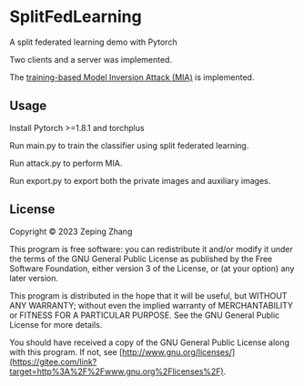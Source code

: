 # SplitFedLearning

A split federated learning demo with Pytorch

Two clients and a server was implemented.

The [training-based Model Inversion Attack (MIA)](https://doi.org/10.1145/3319535.3354261) is implemented.

## Usage

Install Pytorch >=1.8.1 and torchplus

Run main.py to train the classifier using split federated learning.

Run attack.py to perform MIA.

Run export.py to export both the private images and auxiliary images.

## License

Copyright © 2023 Zeping Zhang

This program is free software: you can redistribute it and/or modify it under the terms of the GNU General Public License as published by the Free Software Foundation, either version 3 of the License, or (at your option) any later version.

This program is distributed in the hope that it will be useful, but WITHOUT ANY WARRANTY; without even the implied warranty of MERCHANTABILITY or FITNESS FOR A PARTICULAR PURPOSE. See the GNU General Public License for more details.

You should have received a copy of the GNU General Public License along with this program. If not, see [http://www.gnu.org/licenses/](https://gitee.com/link?target=http%3A%2F%2Fwww.gnu.org%2Flicenses%2F).
